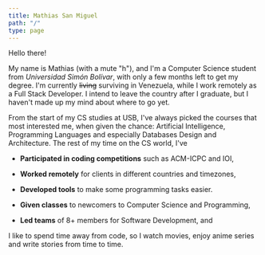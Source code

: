 ```yaml
---
title: Mathias San Miguel
path: "/"
type: page
---
```


Hello there! 

My name is Mathias (with a mute "h"), and I'm a Computer Science student from _Universidad Simón Bolívar_, with only a few months left to get my degree. I'm currently ~~living~~ surviving in Venezuela, while I work remotely as a Full Stack Developer. I intend to leave the country after I graduate, but I haven't made up my mind about where to go yet.

From the start of my CS studies at USB, I've always picked the courses that most interested me, when given the chance: Artificial Intelligence, Programming Languages and especially Databases Design and Architecture. The rest of my time on the CS world, I've 

+ **Participated in coding competitions** such as ACM-ICPC and IOI,

+ **Worked remotely** for clients in different countries and timezones,

+ **Developed tools** to make some programming tasks easier. 

+ **Given classes** to newcomers to Computer Science and Programming,

+ **Led teams** of 8+ members for Software Development, and

I like to spend time away from code, so I watch movies, enjoy anime series and write stories from time to time.
